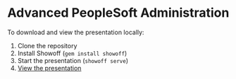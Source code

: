 # Advanced PeopleSoft Administration 

To download and view the presentation locally:

1. Clone the repository
1. Install Showoff (`gem install showoff`)
1. Start the presentation (`showoff serve`)
1. [View the presentation](http://localhost:9090/)

